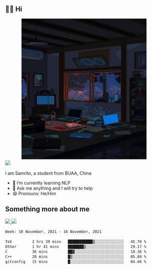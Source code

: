 ## 👋🏻 Hi

<div align="center">
<img alt="GIF" src="https://github.com/xiangsam/xiangsam/blob/271390e4ab50820a4594e3cb94b7ffaa6293de72/0_0EUAvTumWsRa2k6F.gif" width=400 height=450/>
</div>

<a href="https://github.com/xiangsam">
  <img src="https://komarev.com/ghpvc/?username=xiangsam&style=flat-square" />
</a>

I am Samrito, a student from BUAA, China
- 🌱 I’m currently learning NLP
- 💬 Ask me anything and I will try to help
- 😄 Pronouns: He/Him


## Something more about me
<a href="https://github.com/xiangsam">
  <img src="https://github-readme-stats.vercel.app/api?username=xiangsam&show_icons=true&hide_border=true" />
</a>


<a href="https://github.com/xiangsam">
  <img src="https://github-readme-stats.vercel.app/api/top-langs/?username=xiangsam&layout=compact" />
</a>

<!--START_SECTION:waka-->
```text
Week: 10 November, 2021 - 16 November, 2021

TeX         2 hrs 39 mins   ███████████▒░░░░░░░░░░░░░   45.70 % 
Other       1 hr 41 mins    ███████▒░░░░░░░░░░░░░░░░░   29.17 % 
C           36 mins         ██▓░░░░░░░░░░░░░░░░░░░░░░   10.36 % 
C++         20 mins         █▒░░░░░░░░░░░░░░░░░░░░░░░   05.89 % 
gitconfig   15 mins         █░░░░░░░░░░░░░░░░░░░░░░░░   04.46 % 
```
<!--END_SECTION:waka-->

<!---
xiangsam/xiangsam is a ✨ special ✨ repository because its `README.md` (this file) appears on your GitHub profile.
You can click the Preview link to take a look at your changes.
--->
